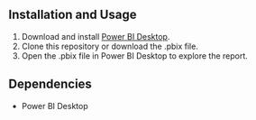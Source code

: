 ## Installation and Usage
1. Download and install [Power BI Desktop](https://powerbi.microsoft.com/desktop/).
2. Clone this repository or download the .pbix file.
3. Open the .pbix file in Power BI Desktop to explore the report.

## Dependencies
- Power BI Desktop
